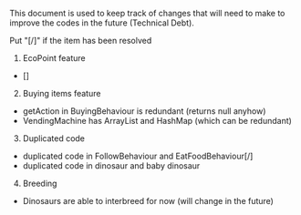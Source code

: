 This document is used to keep track of changes that will need to make to improve the codes in the future (Technical Debt).

Put "[/]" if the item has been resolved

1. EcoPoint feature

- [] 

2. Buying items feature

- getAction in BuyingBehaviour is redundant (returns null anyhow)
- VendingMachine has ArrayList and HashMap (which can be redundant)

3. Duplicated code
- duplicated code in FollowBehaviour and EatFoodBehaviour[/]
- duplicated code in dinosaur and baby dinosaur

4. Breeding
- Dinosaurs are able to interbreed for now (will change in the future)

